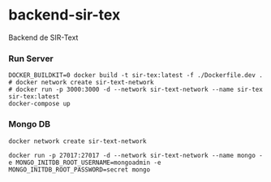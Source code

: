 # backend-sir-tex
Backend de SIR-Text

### Run Server

```shell
DOCKER_BUILDKIT=0 docker build -t sir-tex:latest -f ./Dockerfile.dev .
# docker network create sir-text-network
# docker run -p 3000:3000 -d --network sir-text-network --name sir-tex sir-tex:latest
docker-compose up
```


### Mongo DB

```shell
docker network create sir-text-network

docker run -p 27017:27017 -d --network sir-text-network --name mongo -e MONGO_INITDB_ROOT_USERNAME=mongoadmin -e MONGO_INITDB_ROOT_PASSWORD=secret mongo
```
